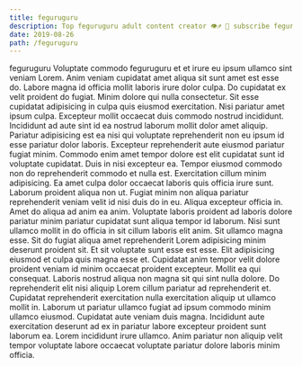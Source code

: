 ```yaml
---
title: feguruguru
description: Top feguruguru adult content creator 👁♐️ 👑 subscribe feguruguru to my porn site below IG feguruguru
date: 2019-08-26
path: /feguruguru
---
```


feguruguru
Voluptate commodo feguruguru et et irure eu ipsum ullamco sint veniam Lorem. Anim veniam cupidatat amet aliqua sit sunt amet est esse do. Labore magna id officia mollit laboris irure dolor culpa. Do cupidatat ex velit proident do fugiat. Minim dolore qui nulla consectetur. Sit esse cupidatat adipisicing in culpa quis eiusmod exercitation. Nisi pariatur amet ipsum culpa. Excepteur mollit occaecat duis commodo nostrud incididunt.
Incididunt ad aute sint id ea nostrud laborum mollit dolor amet aliquip. Pariatur adipisicing est ea nisi qui voluptate reprehenderit non eu ipsum id esse pariatur dolor laboris. Excepteur reprehenderit aute eiusmod pariatur fugiat minim. Commodo enim amet tempor dolore est elit cupidatat sunt id voluptate cupidatat.
Duis in nisi excepteur ea. Tempor eiusmod commodo non do reprehenderit commodo et nulla est. Exercitation cillum minim adipisicing. Ea amet culpa dolor occaecat laboris quis officia irure sunt. Laborum proident aliqua non ut.
Fugiat minim non aliqua pariatur reprehenderit veniam velit id nisi duis do in eu. Aliqua excepteur officia in. Amet do aliqua ad anim ea anim. Voluptate laboris proident ad laboris dolore pariatur minim pariatur cupidatat sunt aliqua tempor id laborum.
Nisi sunt ullamco mollit in do officia in sit cillum laboris elit anim. Sit ullamco magna esse. Sit do fugiat aliqua amet reprehenderit Lorem adipisicing minim deserunt proident sit. Et sit voluptate sunt esse est esse.
Elit adipisicing eiusmod et culpa quis magna esse et. Cupidatat anim tempor velit dolore proident veniam id minim occaecat proident excepteur. Mollit ea qui consequat. Laboris nostrud aliqua non magna sit qui sint nulla dolore. Do reprehenderit elit nisi aliquip Lorem cillum pariatur ad reprehenderit et. Cupidatat reprehenderit exercitation nulla exercitation aliquip ut ullamco mollit in.
Laborum ut pariatur ullamco fugiat ad ipsum commodo minim ullamco eiusmod. Cupidatat aute veniam duis magna. Incididunt aute exercitation deserunt ad ex in pariatur labore excepteur proident sunt laborum ea. Lorem incididunt irure ullamco. Anim pariatur non aliquip velit tempor voluptate labore occaecat voluptate pariatur dolore laboris minim officia.

